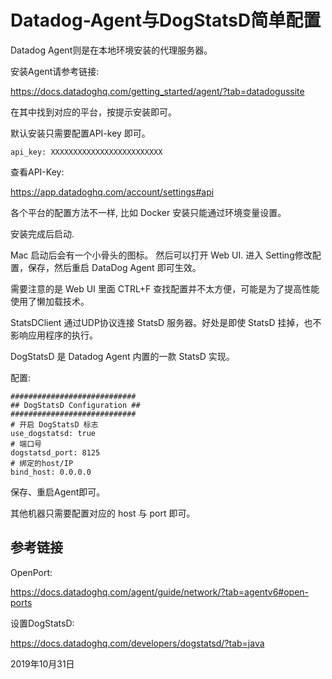 # Datadog-Agent与DogStatsD简单配置


Datadog Agent则是在本地环境安装的代理服务器。

安装Agent请参考链接:

https://docs.datadoghq.com/getting_started/agent/?tab=datadogussite

在其中找到对应的平台，按提示安装即可。

默认安装只需要配置API-key 即可。

```
api_key: XXXXXXXXXXXXXXXXXXXXXXXXX
```

查看API-Key:

https://app.datadoghq.com/account/settings#api

各个平台的配置方法不一样, 比如 Docker 安装只能通过环境变量设置。

安装完成后启动.

Mac 启动后会有一个小骨头的图标。 然后可以打开 Web UI. 进入 Setting修改配置，保存，然后重启 DataDog Agent 即可生效。

需要注意的是 Web UI 里面 CTRL+F 查找配置并不太方便，可能是为了提高性能使用了懒加载技术。


StatsDClient 通过UDP协议连接 StatsD 服务器。好处是即使 StatsD 挂掉，也不影响应用程序的执行。

DogStatsD 是 Datadog Agent 内置的一款 StatsD 实现。


配置:

```
############################
## DogStatsD Configuration ##
############################
# 开启 DogStatsD 标志
use_dogstatsd: true
# 端口号
dogstatsd_port: 8125
# 绑定的host/IP
bind_host: 0.0.0.0
```

保存、重启Agent即可。

其他机器只需要配置对应的 host 与 port 即可。



## 参考链接

OpenPort:

https://docs.datadoghq.com/agent/guide/network/?tab=agentv6#open-ports


设置DogStatsD:

https://docs.datadoghq.com/developers/dogstatsd/?tab=java

2019年10月31日
